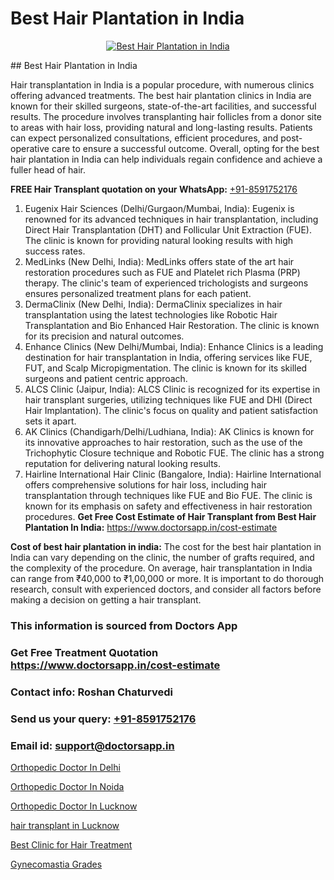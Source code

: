 # Best Hair Plantation in India

<p align="center">
  <a href="https://doctorsapp.co.in/treatment/hair-transplant">
    <img src="https://doctorsapp.co.in/uploads/treatment_image/transplant.jpg" alt="Best Hair Plantation in India">
  </a>
</p>
## Best Hair Plantation in India

Hair transplantation in India is a popular procedure, with numerous clinics offering advanced treatments. The best hair plantation clinics in India are known for their skilled surgeons, state-of-the-art facilities, and successful results. The procedure involves transplanting hair follicles from a donor site to areas with hair loss, providing natural and long-lasting results. Patients can expect personalized consultations, efficient procedures, and post-operative care to ensure a successful outcome. Overall, opting for the best hair plantation in India can help individuals regain confidence and achieve a fuller head of hair.

**FREE Hair Transplant quotation on your WhatsApp:**  [+91-8591752176](https://api.whatsapp.com/send?phone=8591752176)

1) Eugenix Hair Sciences (Delhi/Gurgaon/Mumbai, India): Eugenix is renowned for its advanced techniques in hair transplantation, including Direct Hair Transplantation (DHT) and Follicular Unit Extraction (FUE). The clinic is known for providing natural looking results with high success rates.
2) MedLinks (New Delhi, India): MedLinks offers state of the art hair restoration procedures such as FUE and Platelet rich Plasma (PRP) therapy. The clinic's team of experienced trichologists and surgeons ensures personalized treatment plans for each patient.
3) DermaClinix (New Delhi, India): DermaClinix specializes in hair transplantation using the latest technologies like Robotic Hair Transplantation and Bio Enhanced Hair Restoration. The clinic is known for its precision and natural outcomes.
4) Enhance Clinics (New Delhi/Mumbai, India): Enhance Clinics is a leading destination for hair transplantation in India, offering services like FUE, FUT, and Scalp Micropigmentation. The clinic is known for its skilled surgeons and patient centric approach.
5) ALCS Clinic (Jaipur, India): ALCS Clinic is recognized for its expertise in hair transplant surgeries, utilizing techniques like FUE and DHI (Direct Hair Implantation). The clinic's focus on quality and patient satisfaction sets it apart.
6) AK Clinics (Chandigarh/Delhi/Ludhiana, India): AK Clinics is known for its innovative approaches to hair restoration, such as the use of the Trichophytic Closure technique and Robotic FUE. The clinic has a strong reputation for delivering natural looking results.
7) Hairline International Hair Clinic (Bangalore, India): Hairline International offers comprehensive solutions for hair loss, including hair transplantation through techniques like FUE and Bio FUE. The clinic is known for its emphasis on safety and effectiveness in hair restoration procedures.
**Get Free Cost Estimate of Hair Transplant from Best Hair Plantation In India:** https://www.doctorsapp.in/cost-estimate

**Cost of best hair plantation in india:**
The cost for the best hair plantation in India can vary depending on the clinic, the number of grafts required, and the complexity of the procedure. On average, hair transplantation in India can range from ₹40,000 to ₹1,00,000 or more. It is important to do thorough research, consult with experienced doctors, and consider all factors before making a decision on getting a hair transplant.

### This information is sourced from Doctors App 
### Get Free Treatment Quotation https://www.doctorsapp.in/cost-estimate
### Contact info: Roshan Chaturvedi 
### Send us your query: [+91-8591752176](https://api.whatsapp.com/send?phone=8591752176) 
### Email id: support@doctorsapp.in

[Orthopedic Doctor In Delhi](https://www.linkedin.com/pulse/orthopedic-doctor-delhi-doctorsapp-rajshahi-ygj8e?trackingId=sD0X%2BW%2Bdl%2BXB2WIJtUOwiw%3D%3D&lipi=urn%3Ali%3Apage%3Ad_flagship3_company_admin%3BtGKQvLKET%2FOkWlJl4W0MBA%3D%3D)

[Orthopedic Doctor In Noida](https://www.linkedin.com/pulse/orthopedic-doctor-noida-doctorsappin-hhcrc?trackingId=dx%2B348RAE2D%2By2vVJNf9YQ%3D%3D&lipi=urn%3Ali%3Apage%3Ad_flagship3_company_admin%3BcTUR6naWQkWjeA%2BR15noZQ%3D%3D)

[Orthopedic Doctor In Lucknow](https://medium.com/@akashbhatt14/orthopedic-doctor-in-lucknow-e06608c3d963)

[hair transplant in Lucknow](https://medium.com/@manish632504/hair-transplant-in-lucknow-e54da81240e2)

[Best Clinic for Hair Treatment](https://doctors-apps.github.io/doctorsapp/best-clinic-for-hair-treatment)

[Gynecomastia Grades](https://doctors-apps.github.io/doctorsapp/gynecomastia-grades)

